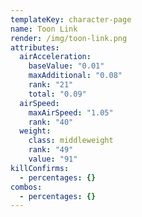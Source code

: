 ```yaml
---
templateKey: character-page
name: Toon Link
render: /img/toon-link.png
attributes:
  airAcceleration:
    baseValue: "0.01"
    maxAdditional: "0.08"
    rank: "21"
    total: "0.09"
  airSpeed:
    maxAirSpeed: "1.05"
    rank: "40"
  weight:
    class: middleweight
    rank: "49"
    value: "91"
killConfirms:
  - percentages: {}
combos:
  - percentages: {}
---
```

